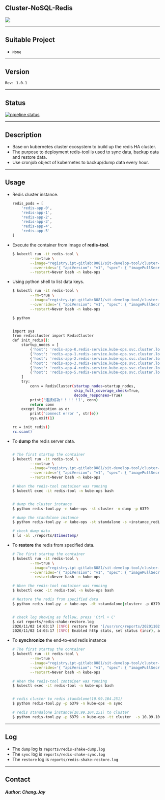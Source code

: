 ## Cluster-NoSQL-Redis

[![](https://encrypted-tbn0.gstatic.com/images?q=tbn%3AANd9GcSDvmr8Rzm_79Sh5Ph1Lm_g9xu6KnaBn0y-1A&usqp=CAU)](#Cluster-NoSQL-Redis)

---

## Suitable Project

   - `None`

---

## Version

`Rev: 1.0.1`

---

## Status

[![pipeline status](http://ipt-gitlab.ies.inventec:8081/SIT-develop-tool/cluster-nosql-redis/badges/master/pipeline.svg)](http://ipt-gitlab.ies.inventec:8081/SIT-develop-tool/cluster-nosql-redis/-/commits/master)


---

## Description

  - Base on kubernetes cluster ecosystem to build up the redis HA cluster.
  - The purpose to deployment redis-tool is used to sync data, backup data and restore data.
  - Use cronjob object of kubernetes to backup/dump data every hour.


---

## Usage

  - Redis cluster instance.


    ```bash
    redis_pods = [
        'redis-app-0',
        'redis-app-1',
        'redis-app-2',
        'redis-app-3',
        'redis-app-4',
        'redis-app-5'
    ]
    ```

  - Execute the container from image of **redis-tool**.


    ```bash
    $ kubectl run -it redis-tool \
            --rm=true \
            --image="registry.ipt-gitlab:8081/sit-develop-tool/cluster-nosql-redis/redis-tool:$VERSION" \
            --overrides='{ "apiVersion": "v1", "spec": { "imagePullSecrets": [{"name": "gitlab-registry"}] } }' \
            --restart=Never bash -n kube-ops
    ```

  - Using python shell to list data keys.


    ```bash
    $ kubectl run -it redis-tool \
            --rm=true \
            --image="registry.ipt-gitlab:8081/sit-develop-tool/cluster-nosql-redis/redis-tool:$VERSION" \
            --overrides='{ "apiVersion": "v1", "spec": { "imagePullSecrets": [{"name": "gitlab-registry"}] } }' \
            --restart=Never bash -n kube-ops

    $ python


    import sys
    from rediscluster import RedisCluster
    def init_redis():
        startup_nodes = [
            {'host': 'redis-app-0.redis-service.kube-ops.svc.cluster.local', 'port': 6379},
            {'host': 'redis-app-1.redis-service.kube-ops.svc.cluster.local', 'port': 6379},
            {'host': 'redis-app-2.redis-service.kube-ops.svc.cluster.local', 'port': 6379},
            {'host': 'redis-app-3.redis-service.kube-ops.svc.cluster.local', 'port': 6379},
            {'host': 'redis-app-4.redis-service.kube-ops.svc.cluster.local', 'port': 6379},
            {'host': 'redis-app-5.redis-service.kube-ops.svc.cluster.local', 'port': 6379}
        ]
        try:
            conn = RedisCluster(startup_nodes=startup_nodes,
                                skip_full_coverage_check=True,
                                decode_responses=True)
            print('连接成功！！！！！1', conn)
            return conn
        except Exception as e:
            print("connect error ", str(e))
            sys.exit(1)

    rc = init_redis()
    rc.scan()
    ```

  - To **dump** the redis server data.


    ```bash

    # The first startup the container
    $ kubectl run -it redis-tool \
            --rm=true \
            --image="registry.ipt-gitlab:8081/sit-develop-tool/cluster-nosql-redis/redis-tool:$VERSION" \
            --overrides='{ "apiVersion": "v1", "spec": { "imagePullSecrets": [{"name": "gitlab-registry"}] } }' \
            --restart=Never bash -n kube-ops

    # When the redis-tool container was running
    $ kubectl exec -it redis-tool -n kube-ops bash


    # dump the cluster instance
    $ python redis-tool.py -n kube-ops -st cluster -m dump -p 6379

    # dump the standalone instance
    $ python redis-tool.py -n kube-ops -st standalone -s <instance_redis_ip> -m dump -p 6379

    # check dump data
    $ ls -al ./reports/$timestemp/
    ```

  - To **restore** the redis from specified data.


    ```bash
    # The first startup the container
    $ kubectl run -it redis-tool \
            --rm=true \
            --image="registry.ipt-gitlab:8081/sit-develop-tool/cluster-nosql-redis/redis-tool:$VERSION" \
            --overrides='{ "apiVersion": "v1", "spec": { "imagePullSecrets": [{"name": "gitlab-registry"}] } }' \
            --restart=Never bash -n kube-ops

    # When the redis-tool container was running
    $ kubectl exec -it redis-tool -n kube-ops bash

    # Restore the redis from specified data
    $ python redis-tool.py -n kube-ops -dt <standalone|cluster> -p 6379 -d <cluster_ignore|10.99.104.251> -m restore -rdir /usr/src/reports/$timestemp


    # check log showing as follow, press 'Ctrl + C'
    $ cat reports/redis-shake-restore.log
    2020/11/02 14:03:17 [INFO] restore from '[/usr/src/reports/20201102140026/dump-20201102140026.0 /usr/src/reports/20201102140026/dump-20201102140026.1 /usr/src/reports/20201102140026/dump-20201102140026.2]' to '[10.99.104.251:6379]' done
    2020/11/02 14:03:17 [INFO] Enabled http stats, set status (incr), and wait forever.
    ```


  - To **synchronize** the end-to-end redis instance


    ```bash
    # The first startup the container
    $ kubectl run -it redis-tool \
            --rm=true \
            --image="registry.ipt-gitlab:8081/sit-develop-tool/cluster-nosql-redis/redis-tool:$VERSION" \
            --overrides='{ "apiVersion": "v1", "spec": { "imagePullSecrets": [{"name": "gitlab-registry"}] } }' \
            --restart=Never bash -n kube-ops

    # When the redis-tool container was running
    $ kubectl exec -it redis-tool -n kube-ops bash


    # redis cluster to redis standalone(10.99.104.251)
    $ python redis-tool.py -p 6379 -n kube-ops -m sync

    # redis standalone instance(10.99.104.251) to cluster
    $ python redis-tool.py -p 6379 -n kube-ops -tt cluster  -s 10.99.104.251 -st standalone -m sync
    ```

---

## Log

  - The `dump` log is `reports/redis-shake-dump.log`
  - The `sync` log is `reports/redis-shake-sync.log`
  - The `restore` log is `reports/redis-shake-restore.log`

---

## Contact
##### Author: Chang.Jay
